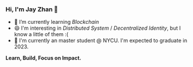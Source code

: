 ### Hi, I'm Jay Zhan 👋

- 🌱 I’m currently learning *Blockchain*
- 😄 I'm interesting in *Distributed System* / *Decentralized Identity*, but I know a little of them :(
- 🏫 I'm currently an master student @ NYCU. I'm expected to graduate in 2023.

**Learn, Build, Focus on Impact.**

<!--
**jayzhan211/jayzhan211** is a ✨ _special_ ✨ repository because its `README.md` (this file) appears on your GitHub profile.

Here are some ideas to get you started:

- 🔭 I’m currently working on ...
- 🌱 I’m currently learning ...
- 👯 I’m looking to collaborate on ...
- 🤔 I’m looking for help with ...
- 💬 Ask me about ...
- 📫 How to reach me: ...
- 😄 Pronouns: ...
- ⚡ Fun fact: ...
-->
